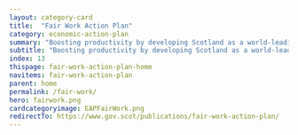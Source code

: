 ```yaml
---
layout: category-card
title:  "Fair Work Action Plan"
category: economic-action-plan
summary: "Boosting productivity by developing Scotland as a world-leading Fair Work Nation"
subtitle: "Boosting productivity by developing Scotland as a world-leading Fair Work Nation"
index: 13
thispage: fair-work-action-plan-home
navitems: fair-work-action-plan
parent: home
permalink: /fair-work/
hero: fairwork.png
cardcategoryimage: EAPFairWork.png
redirectTo: https://www.gov.scot/publications/fair-work-action-plan/
---
```

